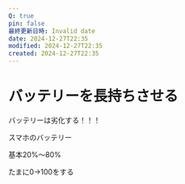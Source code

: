 ```yaml
---
Q: true
pin: false
最終更新日時: Invalid date
date: 2024-12-27T22:35
modified: 2024-12-27T22:35
created: 2024-12-27T22:35
---
```

# バッテリーを長持ちさせる

バッテリーは劣化する！！！

スマホのバッテリー

基本20%〜80%

たまに0→100をする